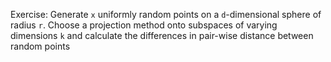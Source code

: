 Exercise: Generate `x` uniformly random points on a `d`-dimensional sphere of radius `r`. Choose a projection method onto subspaces of varying dimensions `k` and calculate the differences in pair-wise distance between random points
